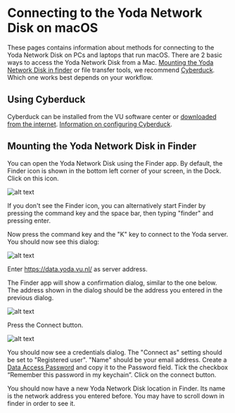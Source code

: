 # Connecting to the Yoda Network Disk on macOS

These pages contains information about methods for connecting to
the Yoda Network Disk on PCs and laptops that run macOS. There are 2 basic ways to access the Yoda Network 
Disk from a Mac. [Mounting the Yoda Network Disk in finder](#mounting-the-yoda-network-disk-in-finder) or file transfer tools, we recommend [Cyberduck](yoda-disk-cyberduck.md). Which one works best
 depends on your workflow.

## Using Cyberduck
Cyberduck can be installed from the VU software center or [downloaded from the internet](https://cyberduck.io/download/). [Information on configuring Cyberduck](yoda-disk-cyberduck.md).


## Mounting the Yoda Network Disk in Finder

You can open the Yoda Network Disk using the Finder app. By default, the Finder icon is shown in the bottom left corner of your screen, in the Dock. Click on this icon. 

![alt text](screenshots/macos-finder.jpg "Finder icon")

If you don't see the Finder icon, you can alternatively start Finder by pressing the command key and the space bar, then typing "finder" and pressing enter.

Now press the command key and the "K" key to connect to the Yoda server. You should now see this dialog:

![alt text](screenshots/macos-connect-server.jpg "Connect to server dialog")

Enter https://data.yoda.vu.nl/ as server address.

The Finder app will show a confirmation dialog, similar to the one below. The address shown in the dialog should be the address you entered in the previous dialog.

![alt text](screenshots/macos-connect-continue.jpg "Connect to server confirmation dialog")

Press the Connect button. 

![alt text](screenshots/macos-connect-credentials.jpg "Connect to server credentials dialog")

You should now see a credentials dialog. The "Connect as" setting should be set to "Registered user".
"Name" should be your email address. Create a [Data Access Password](data-access-password.md) and copy it to the Password field. Tick the checkbox &ldquo;Remember this password
in my keychain&rdquo;.  Click on the connect button.

You should now have a new Yoda Network Disk location in Finder. Its name is the network address you entered before. You may have to scroll down in finder in order to see it.
